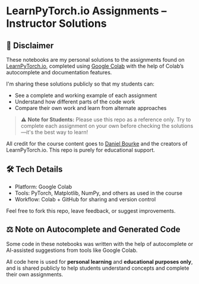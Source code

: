 # LearnPyTorch.io Assignments – Instructor Solutions

## 📌 Disclaimer

These notebooks are my personal solutions to the assignments found on [LearnPyTorch.io](https://www.learnpytorch.io/), completed using [Google Colab](https://colab.research.google.com/) with the help of Colab’s autocomplete and documentation features.

I'm sharing these solutions publicly so that my students can:
- See a complete and working example of each assignment
- Understand how different parts of the code work
- Compare their own work and learn from alternate approaches

> ⚠️ **Note for Students:** Please use this repo as a reference only. Try to complete each assignment on your own before checking the solutions—it's the best way to learn!

All credit for the course content goes to [Daniel Bourke](https://www.linkedin.com/in/mrdbourke/) and the creators of LearnPyTorch.io. This repo is purely for educational support.

## 🛠 Tech Details
- Platform: Google Colab
- Tools: PyTorch, Matplotlib, NumPy, and others as used in the course
- Workflow: Colab + GitHub for sharing and version control

Feel free to fork this repo, leave feedback, or suggest improvements.

## ⚖️ Note on Autocomplete and Generated Code

Some code in these notebooks was written with the help of autocomplete or AI-assisted suggestions from tools like Google Colab.

All code here is used for **personal learning** and **educational purposes only**, and is shared publicly to help students understand concepts and complete their own assignments.
